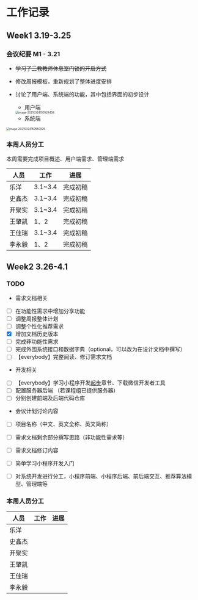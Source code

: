 # 工作记录

## Week1 3.19-3.25

### 会议纪要 M1 - 3.21

* ~~学习了三教教师休息室门锁的开启方式~~

* 修改周报模板，重新规划了整体进度安排

* 讨论了用户端、系统端的功能，其中包括界面的初步设计

  * 用户端

  <img src="WorkRecord.assets/image-20210324150528404.png" alt="image-20210324150528404" style="zoom:50%;" />
  
  * 系统端

<img src="WorkRecord.assets/image-20210324150550925.png" alt="image-20210324150550925" style="zoom:50%;" />



### 本周人员分工

本周需要完成项目概述、用户端需求、管理端需求

| 人员   | 工作    | 进展     |
| ------ | ------- | -------- |
| 乐洋   | 3.1~3.4 | 完成初稿 |
| 史鑫杰 | 3.1~3.4 | 完成初稿 |
| 开聚实 | 3.1~3.4 | 完成初稿 |
| 王肇凯 | 1、2    | 完成初稿 |
| 王佳瑞 | 3.1~3.4 | 完成初稿 |
| 李永毅 | 1、2    | 完成初稿 |



## Week2 3.26-4.1

### TODO

* 需求文档相关

- [ ] 在功能性需求中增加分享功能
- [ ] 调整周报整体计划
- [ ] 调整个性化推荐需求
- [x] 增加文档历史版本
- [ ] 完成非功能性需求
- [ ] 完成外围系统接口和数据字典（optional，可以改为在设计文档中撰写）
- [ ] 【everybody】完整阅读、修订需求文档

* 开发相关

- [ ] 【everybody】学习小程序开发[起步](https://developers.weixin.qq.com/miniprogram/dev/framework/quickstart/)章节、下载微信开发者工具
- [ ] 配置服务器后端 （若课程组已提供服务器）
- [ ] 分别创建前端及后端代码仓库

* 会议计划讨论内容
- [ ] 项目名称（中文、英文全称、英文简称）
- [ ] 需求文档剩余部分撰写思路（非功能性需求等）
- [ ] 需求文档修订内容
- [ ] 简单学习小程序开发入门
- [ ] 对系统开发进行分工，小程序前端、小程序后端、前后端交互、推荐算法模型、管理端等



### 本周人员分工

| 人员   | 工作 | 进展 |
| ------ | ---- | ---- |
| 乐洋   |      |      |
| 史鑫杰 |      |      |
| 开聚实 |      |      |
| 王肇凯 |      |      |
| 王佳瑞 |      |      |
| 李永毅 |      |      |

